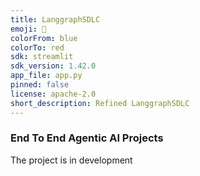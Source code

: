 ```yaml
---
title: LanggraphSDLC
emoji: 🐨
colorFrom: blue
colorTo: red
sdk: streamlit
sdk_version: 1.42.0
app_file: app.py
pinned: false
license: apache-2.0
short_description: Refined LanggraphSDLC
---
```


### End To End Agentic AI Projects

The project is in development

